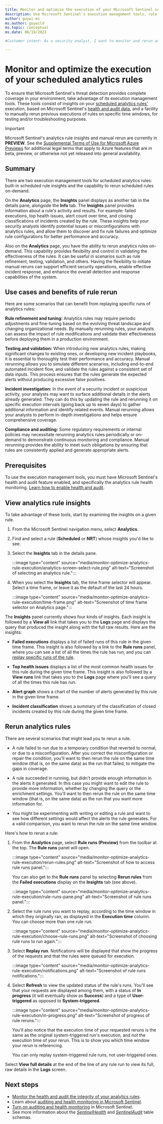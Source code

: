 ```yaml
---
title: Monitor and optimize the execution of your Microsoft Sentinel scheduled analytics rules
description: Use Microsoft Sentinel's execution management tools, rule insights and manual rerun, to test and manage your scheduled analytics rules' execution.
author: guywi-ms
ms.author: guywild
ms.topic: conceptual
ms.date: 06/19/2023

#Customer intent: As a security analyst, I want to monitor and rerun analytics rules so that I can optimize threat detection and ensure comprehensive incident coverage.

---
```


# Monitor and optimize the execution of your scheduled analytics rules

To ensure that Microsoft Sentinel's threat detection provides complete coverage in your environment, take advantage of its execution management tools. These tools consist of insights on your [scheduled analytics rules'](scheduled-rules-overview.md) execution, based on Microsoft Sentinel's [health and audit data](monitor-analytics-rule-integrity.md), and a facility to manually rerun previous executions of rules on specific time windows, for testing and/or troubleshooting purposes.

> [!IMPORTANT]
>
> Microsoft Sentinel's analytics rule insights and manual rerun are currently in **PREVIEW**. See the [Supplemental Terms of Use for Microsoft Azure Previews](https://azure.microsoft.com/support/legal/preview-supplemental-terms/) for additional legal terms that apply to Azure features that are in beta, preview, or otherwise not yet released into general availability.

## Summary

There are two execution management tools for scheduled analytics rules: built-in scheduled rule insights and the capability to rerun scheduled rules on-demand.

On the **Analytics** page, the **Insights** panel displays as another tab in the details pane, alongside the **Info** tab. The **Insights** panel provides information about a rule's activity and results. For example: failed executions, top health issues, alert count over time, and closing classifications of incidents created by the rule. These insights help your security analysts identify potential issues or misconfigurations with analytics rules, and allow them to discover and fix rule failures and optimize rule configurations for better performance and accuracy. 

Also on the **Analytics** page, you have the ability to rerun analytics rules on-demand. This capability provides flexibility and control in validating the effectiveness of the rules. It can be useful in scenarios such as rule refinement, testing, validation, and others. Having the flexibility to initiate manual reruns can support efficient security operations, enable effective incident response, and enhance the overall detection and response capabilities of the system. 

## Use cases and benefits of rule rerun

Here are some scenarios that can benefit from replaying specific runs of analytics rules: 

**Rule refinement and tuning:** Analytics rules may require periodic adjustments and fine-tuning based on the evolving threat landscape and changing organizational needs. By manually rerunning rules, your analysts can assess the impact of rule modifications and validate their effectiveness before deploying them in a production environment.

**Testing and validation:** When introducing new analytics rules, making significant changes to existing ones, or developing new incident playbooks, it is essential to thoroughly test their performance and accuracy. Manual rerunning allows you to simulate different scenarios, including end-to-end automated incident flow, and validate the rules against a consistent set of data inputs. This process ensures that the rules generate the expected alerts without producing excessive false positives.

**Incident investigation:** In the event of a security incident or suspicious activity, your analysts may want to surface additional details in the alerts already generated. They can do this by updating the rule and rerunning it on specific execution intervals (going back up to seven days) to gather additional information and identify related events. Manual rerunning allows your analysts to perform in-depth investigations and helps ensure comprehensive coverage.

**Compliance and auditing:** Some regulatory requirements or internal policies may necessitate rerunning analytics rules periodically or on-demand to demonstrate continuous monitoring and compliance. Manual rerunning provides the ability to meet such obligations by ensuring that rules are consistently applied and generate appropriate alerts. 

## Prerequisites

To use the execution management tools, you must have Microsoft Sentinel's health and audit feature enabled, and specifically the analytics rule health monitoring. [Learn how to enable health and audit](enable-monitoring.md).

## View analytics rule insights

To take advantage of these tools, start by examining the insights on a given rule.

1. From the Microsoft Sentinel navigation menu, select **Analytics**.

1. Find and select a rule (**Scheduled** or **NRT**) whose insights you'd like to see.

1. Select the **Insights** tab in the details pane.

    :::image type="content" source="media/monitor-optimize-analytics-rule-execution/analytics-screen-select-rule.png" alt-text="Screenshot of selecting an analytics rule.":::

1. When you select the **Insights** tab, the time frame selector will appear. Select a time frame, or leave it as the default of the last 24 hours.

    :::image type="content" source="media/monitor-optimize-analytics-rule-execution/time-frame.png" alt-text="Screenshot of time frame selector on Analytics page.":::

The **Insights** panel currently shows four kinds of insights. Each insight is followed by a **View all** link that takes you to the **Logs** page and displays the query that produced the insight along with the full raw results. Here are the insights:

- **Failed executions** displays a list of failed runs of this rule in the given time frame. This insight is also followed by a link to the **Rule runs** panel, where you can see a list of all the times the rule has run, and you can [replay specific runs of the rule](#rerun-analytics-rules).

- **Top health issues** displays a list of the most common health issues for this rule during the given time frame. This insight is also followed by a **View runs** link that takes you to the **Logs** page where you'll see a query of all the times this rule has run.

- **Alert graph** shows a chart of the number of alerts generated by this rule in the given time frame.

- **Incident classification** shows a summary of the classification of closed incidents created by this rule during the given time frame.

## Rerun analytics rules

There are several scenarios that might lead you to rerun a rule.

- A rule failed to run due to a temporary condition that reverted to normal, or due to a misconfiguration. After you correct the misconfiguration or repair the condition, you'll want to then rerun the rule on the same time window (that is, on the same data) as the run that failed, to mitigate the gaps in coverage.

- A rule succeeded in running, but didn't provide enough information in the alerts it generated. In this case you might want to edit the rule to provide more information, whether by changing the query or the enrichment settings. You'll want to then rerun the rule on the same time window (that is, on the same data) as the run that you want more information for.

- You might be experimenting with writing or editing a rule and want to see how different settings would affect the alerts the rule generates. For a valid comparison, you want to rerun the rule on the same time window.

Here's how to rerun a rule:

1. From the **Analytics** page, select **Rule runs (Preview)** from the toolbar at the top. The **Rule runs** panel will open.

    :::image type="content" source="media/monitor-optimize-analytics-rule-execution/rerun-rules.png" alt-text="Screenshot of how to access rule runs panel.":::

    You can also get to the **Rule runs** panel by selecting **Rerun rules** from the **Failed executions** display on the **Insights** tab (see above).

    :::image type="content" source="media/monitor-optimize-analytics-rule-execution/rule-runs-pane.png" alt-text="Screenshot of rule runs panel.":::

1. Select the rule runs you want to replay, according to the time window in which they originally ran, as displayed in the **Execution time** column. You can choose more than one rule run.

    :::image type="content" source="media/monitor-optimize-analytics-rule-execution/choose-rule-runs.png" alt-text="Screenshot of choosing rule runs to run again.":::

1. Select **Replay run**. Notifications will be displayed that show the progress of the requests and that the rules were queued for execution.

    :::image type="content" source="media/monitor-optimize-analytics-rule-execution/notifications.png" alt-text="Screenshot of rule runs notifications.":::

1. Select **Refresh** to view the updated status of the rule's runs. You'll see that your requests are displayed among them, with a status of **In progress** (it will eventually show as **Success**) and a type of **User-triggered** as opposed to **System-triggered**.

    :::image type="content" source="media/monitor-optimize-analytics-rule-execution/in-progress.png" alt-text="Screenshot of progress of rule reruns.":::

    You'll also notice that the execution time of your requested reruns is the same as the original system-triggered run's execution, and *not* the execution time of your rerun. This is to show you which time window your rerun is referencing.

    You can only replay system-triggered rule runs, not user-triggered ones.

Select **View full details** at the end of the line of any rule run to view its full, raw details in the **Logs** screen.

## Next steps

- [Monitor the health and audit the integrity of your analytics rules](monitor-analytics-rule-integrity.md).
- Learn about [auditing and health monitoring in Microsoft Sentinel](health-audit.md).
- [Turn on auditing and health monitoring](enable-monitoring.md) in Microsoft Sentinel.
- See more information about the [*SentinelHealth*](health-table-reference.md) and [*SentinelAudit*](audit-table-reference.md) table schemas.
